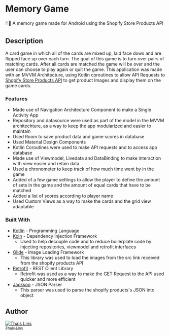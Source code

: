 # Memory Game

🃏:iphone: A memory game made for Android using the Shopify Store Products API

## Description

  A card game in which all of the cards are mixed up, laid face dows and are flipped face up over each turn. The goal of this game is to turn over pairs of matching cards. After all cards are matched the game will be over and the user can choose to play again or quit the game. This application was made with an MVVM Architecture, using Kotlin coroutines to allow API Requests to [Shopify Store Products API](https://shopicruit.myshopify.com/admin/products.json?page=1&access_token=c32313df0d0ef512ca64d5b336a0d7c6) to get product Images and display them on the game cards.


### Features
* Made use of Navigation Architecture Component to make a Single Activity App
* Repository and datasource were used as part of the model in the MVVM architechture,
as a way to keep the app modularized and easier to maintain
* Used Room to save product data and game scores in database
* Used Material Design Components
* Kotlin Coroutines were used to make API requests and to access app database
* Made use of Viewmodel, Livedata and DataBinding to make interaction with view easier and retain data
* Used a chronometer to keep track of how much time went by in the game
* Added of a few game settings to allow the player to define the amount of sets in the game
and the amount of equal cards that have to be matched
* Added a list of scores according to player name
* Used Custom Views as a way to make the cards and the grid view adaptable

### Built With

* [Kotlin](http://kotlinlang.org/) - Programming Language
* [Koin](https://insert-koin.io) - Dependency Injection Framework
  * Used to help decouple code and to reduce boilerplate code by injecting 
  repositories, viewmodel and retrofit interfaces
* [Glide](https://bumptech.github.io/glide/) - Image Loading Framework
  * This library was used to load the images from the src link received from the
  shopify products API
* [Retrofit](https://square.github.io/retrofit/) - REST Client Library
  * Retrofit was used as a way to make the GET Request to the API used quicker
  and more efficient
* [Jackson](https://github.com/FasterXML/jackson-core) - JSON Parser
  * This parser was used to parse the shopify products's JSON into object

## Author

[![Thais Lins](https://avatars.githubusercontent.com/thaislins?s=100)<br /><sub>Thais Lins</sub>](https://github.com/thaislins) 

